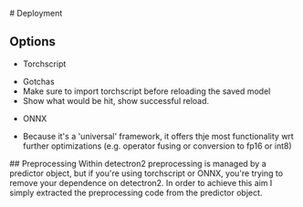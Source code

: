# Deployment

## Options 

* Torchscript 
- Gotchas 
- Make sure to import torchscript before reloading the saved model 
- Show what would be hit, show successful reload. 

* ONNX 
- Because it's a 'universal' framework, it offers thje most functionality wrt further optimizations (e.g. operator fusing or conversion to fp16 or int8) 

## Preprocessing 
Within detectron2 preprocessing is managed by a predictor object, but if you're using torchscript or ONNX, you're trying to remove your 
dependence on detectron2. In order to achieve this aim I simply extracted the preprocessing code from the predictor object.

```

```

